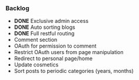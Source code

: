 <h3>Backlog</h3>
<ul>
    <li><strong>DONE</strong> Exclusive admin access</li>
    <li><strong>DONE</strong> Auto sorting blogs</li>
    <li><strong>DONE</strong> Full restful routing</li>
    <li>Comment section</li>
    <li>OAuth for permission to comment</li>
    <li>Restrict OAuth users from page manipulation</li>
    <li>Redirect to personal page/home</li>
    <li>Update cosmetics</li>
    <li>Sort posts to periodic categories (years, months)</li>
</ul>